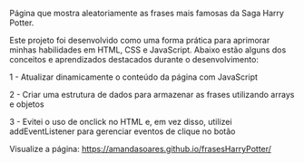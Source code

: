 Página que mostra aleatoriamente as frases mais famosas da Saga Harry Potter.

Este projeto foi desenvolvido como uma forma prática para aprimorar minhas habilidades em HTML, CSS e JavaScript. 
Abaixo estão alguns dos conceitos e aprendizados destacados durante o desenvolvimento:

1 - Atualizar dinamicamente o conteúdo da página com JavaScript

2 - Criar uma estrutura de dados para armazenar as frases utilizando arrays e objetos

3 - Evitei o uso de onclick no HTML e, em vez disso, utilizei addEventListener para gerenciar eventos de clique no botão

Visualize a página: https://amandasoares.github.io/frasesHarryPotter/
